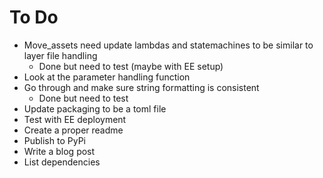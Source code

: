 # To Do
- Move_assets need update lambdas and statemachines to be similar to layer file handling
  - Done but need to test (maybe with EE setup)
- Look at the parameter handling function
- Go through and make sure string formatting is consistent
  - Done but need to test
- Update packaging to be a toml file 
- Test with EE deployment
- Create a proper readme
- Publish to PyPi
- Write a blog post
- List dependencies